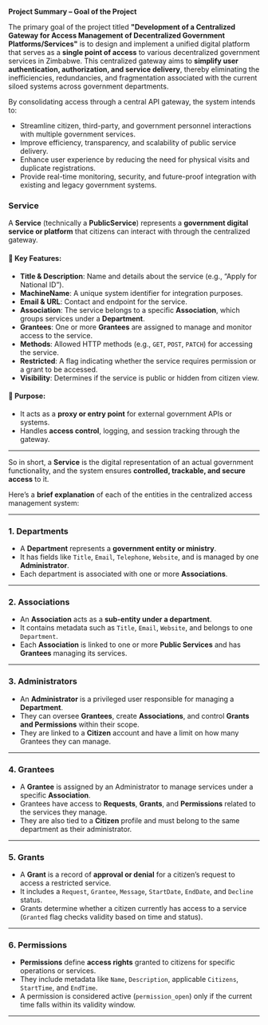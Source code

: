 **Project Summary – Goal of the Project**

The primary goal of the project titled **"Development of a Centralized Gateway for Access Management of Decentralized Government Platforms/Services"** is to design and implement a unified digital platform that serves as a **single point of access** to various decentralized government services in Zimbabwe. This centralized gateway aims to **simplify user authentication, authorization, and service delivery**, thereby eliminating the inefficiencies, redundancies, and fragmentation associated with the current siloed systems across government departments.

By consolidating access through a central API gateway, the system intends to:

* Streamline citizen, third-party, and government personnel interactions with multiple government services.
* Improve efficiency, transparency, and scalability of public service delivery.
* Enhance user experience by reducing the need for physical visits and duplicate registrations.
* Provide real-time monitoring, security, and future-proof integration with existing and legacy government systems.

### **Service**

A **Service** (technically a **PublicService**) represents a **government digital service or platform** that citizens can interact with through the centralized gateway.

#### 🔹 Key Features:

* **Title & Description**: Name and details about the service (e.g., “Apply for National ID”).
* **MachineName**: A unique system identifier for integration purposes.
* **Email & URL**: Contact and endpoint for the service.
* **Association**: The service belongs to a specific **Association**, which groups services under a **Department**.
* **Grantees**: One or more **Grantees** are assigned to manage and monitor access to the service.
* **Methods**: Allowed HTTP methods (e.g., `GET`, `POST`, `PATCH`) for accessing the service.
* **Restricted**: A flag indicating whether the service requires permission or a grant to be accessed.
* **Visibility**: Determines if the service is public or hidden from citizen view.

#### 🔹 Purpose:

* It acts as a **proxy or entry point** for external government APIs or systems.
* Handles **access control**, logging, and session tracking through the gateway.

---

So in short, a **Service** is the digital representation of an actual government functionality, and the system ensures **controlled, trackable, and secure access** to it.

Here’s a **brief explanation** of each of the entities in the centralized access management system:

---

### **1. Departments**

* A **Department** represents a **government entity or ministry**.
* It has fields like `Title`, `Email`, `Telephone`, `Website`, and is managed by one **Administrator**.
* Each department is associated with one or more **Associations**.

---

### **2. Associations**

* An **Association** acts as a **sub-entity under a department**.
* It contains metadata such as `Title`, `Email`, `Website`, and belongs to one `Department`.
* Each **Association** is linked to one or more **Public Services** and has **Grantees** managing its services.

---

### **3. Administrators**

* An **Administrator** is a privileged user responsible for managing a **Department**.
* They can oversee **Grantees**, create **Associations**, and control **Grants and Permissions** within their scope.
* They are linked to a **Citizen** account and have a limit on how many Grantees they can manage.

---

### **4. Grantees**

* A **Grantee** is assigned by an Administrator to manage services under a specific **Association**.
* Grantees have access to **Requests**, **Grants**, and **Permissions** related to the services they manage.
* They are also tied to a **Citizen** profile and must belong to the same department as their administrator.

---

### **5. Grants**

* A **Grant** is a record of **approval or denial** for a citizen’s request to access a restricted service.
* It includes a `Request`, `Grantee`, `Message`, `StartDate`, `EndDate`, and `Decline` status.
* Grants determine whether a citizen currently has access to a service (`Granted` flag checks validity based on time and status).

---

### **6. Permissions**

* **Permissions** define **access rights** granted to citizens for specific operations or services.
* They include metadata like `Name`, `Description`, applicable `Citizens`, `StartTime`, and `EndTime`.
* A permission is considered active (`permission_open`) only if the current time falls within its validity window.

---
